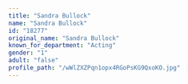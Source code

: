 ```yaml
---
title: "Sandra Bullock"
name: "Sandra Bullock"
id: "18277"
original_name: "Sandra Bullock"
known_for_department: "Acting"
gender: "1"
adult: "false"
profile_path: "/wWlZXZPqn1opx4RGoPsKG9QxoKO.jpg"
---
```

